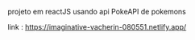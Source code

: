 

projeto em reactJS usando api PokeAPI de pokemons 

link : https://imaginative-vacherin-080551.netlify.app/


